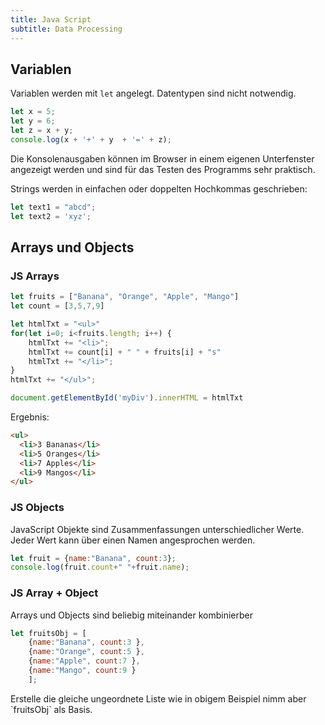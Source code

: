 ```yaml
---
title: Java Script
subtitle: Data Processing
---
```




## Variablen

Variablen werden mit `let` angelegt. Datentypen sind nicht notwendig.

```javascript
let x = 5;
let y = 6;
let z = x + y;
console.log(x + '+' + y  + '=' + z);
```

Die Konsolenausgaben können im Browser in einem eigenen Unterfenster angezeigt werden und sind für das Testen des Programms sehr praktisch.

Strings werden in einfachen oder doppelten Hochkommas geschrieben:

```javascript
let text1 = "abcd";
let text2 = 'xyz';
```


## Arrays und Objects

### JS Arrays

```javascript
let fruits = ["Banana", "Orange", "Apple", "Mango"]
let count = [3,5,7,9]

let htmlTxt = "<ul>"
for(let i=0; i<fruits.length; i++) {
    htmlTxt += "<li>";
    htmlTxt += count[i] + " " + fruits[i] + "s"
    htmlTxt += "</li>";
}
htmlTxt += "</ul>";

document.getElementById('myDiv').innerHTML = htmlTxt
```

Ergebnis:
```html
<ul>
  <li>3 Bananas</li>
  <li>5 Oranges</li>
  <li>7 Apples</li>
  <li>9 Mangos</li>
</ul>
```
### JS Objects

JavaScript Objekte sind Zusammenfassungen unterschiedlicher Werte.
Jeder Wert kann über einen Namen angesprochen werden.

```javascript
let fruit = {name:"Banana", count:3};
console.log(fruit.count+" "+fruit.name);
```

### JS Array + Object

Arrays und Objects sind beliebig miteinander kombinierber

```javascript
let fruitsObj = [
    {name:"Banana", count:3 },
    {name:"Orange", count:5 },
    {name:"Apple", count:7 },
    {name:"Mango", count:9 }
    ];
```

<div class="uebung" caption="Array aus Objects">
Erstelle die gleiche ungeordnete Liste wie in obigem Beispiel nimm aber `fruitsObj` als Basis. 
</div>


